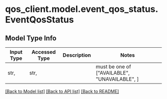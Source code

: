 # qos_client.model.event_qos_status.EventQosStatus

## Model Type Info
Input Type | Accessed Type | Description | Notes
------------ | ------------- | ------------- | -------------
str,  | str,  |  | must be one of ["AVAILABLE", "UNAVAILABLE", ] 

[[Back to Model list]](../../README.md#documentation-for-models) [[Back to API list]](../../README.md#documentation-for-api-endpoints) [[Back to README]](../../README.md)

